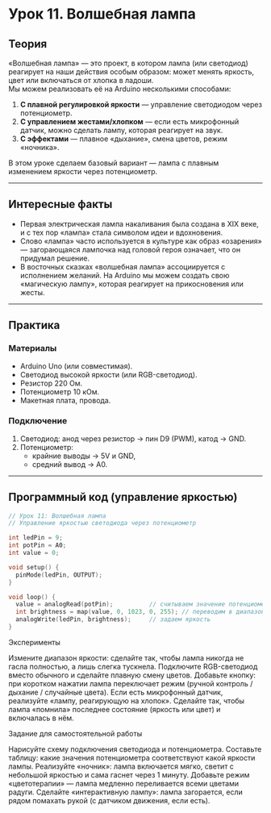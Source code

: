 # Урок 11. Волшебная лампа

## Теория  

«Волшебная лампа» — это проект, в котором лампа (или светодиод) реагирует на наши действия особым образом: может менять яркость, цвет или включаться от хлопка в ладоши.  
Мы можем реализовать её на Arduino несколькими способами:  

1. **С плавной регулировкой яркости** — управление светодиодом через потенциометр.  
2. **С управлением жестами/хлопком** — если есть микрофонный датчик, можно сделать лампу, которая реагирует на звук.  
3. **С эффектами** — плавное «дыхание», смена цветов, режим «ночника».  

В этом уроке сделаем базовый вариант — лампа с плавным изменением яркости через потенциометр.  

---

## Интересные факты  

- Первая электрическая лампа накаливания была создана в XIX веке, и с тех пор «лампа» стала символом идеи и вдохновения.  
- Слово «лампа» часто используется в культуре как образ «озарения» — загорающаяся лампочка над головой героя означает, что он придумал решение.  
- В восточных сказках «волшебная лампа» ассоциируется с исполнением желаний. На Arduino мы можем создать свою «магическую лампу», которая реагирует на прикосновения или жесты.  

---

## Практика  

### Материалы  

- Arduino Uno (или совместимая).  
- Светодиод высокой яркости (или RGB-светодиод).  
- Резистор 220 Ом.  
- Потенциометр 10 кОм.  
- Макетная плата, провода.  

### Подключение  

1. Светодиод: анод через резистор → пин D9 (PWM), катод → GND.  
2. Потенциометр:  
   - крайние выводы → 5V и GND,  
   - средний вывод → A0.  

---

## Программный код (управление яркостью)

```cpp
// Урок 11: Волшебная лампа
// Управление яркостью светодиода через потенциометр

int ledPin = 9;
int potPin = A0;
int value = 0;

void setup() {
  pinMode(ledPin, OUTPUT);
}

void loop() {
  value = analogRead(potPin);          // считываем значение потенциометра (0–1023)
  int brightness = map(value, 0, 1023, 0, 255); // переводим в диапазон PWM
  analogWrite(ledPin, brightness);     // задаем яркость
}
```

Эксперименты

Измените диапазон яркости: сделайте так, чтобы лампа никогда не гасла полностью, а лишь слегка тускнела.
Подключите RGB-светодиод вместо обычного и сделайте плавную смену цветов.
Добавьте кнопку: при коротком нажатии лампа переключает режим (ручной контроль / дыхание / случайные цвета).
Если есть микрофонный датчик, реализуйте «лампу, реагирующую на хлопок».
Сделайте так, чтобы лампа «помнила» последнее состояние (яркость или цвет) и включалась в нём.

Задание для самостоятельной работы

Нарисуйте схему подключения светодиода и потенциометра.
Составьте таблицу: какие значения потенциометра соответствуют какой яркости лампы.
Реализуйте «ночник»: лампа включается мягко, светит с небольшой яркостью и сама гаснет через 1 минуту.
Добавьте режим «цветотерапии» — лампа медленно переливается всеми цветами радуги.
Сделайте «интерактивную лампу»: лампа загорается, если рядом помахать рукой (с датчиком движения, если есть).
